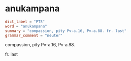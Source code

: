 # anukampana

``` toml
dict_label = "PTS"
word = "anukampana"
summary = "compassion, pity Pv-a.16, Pv-a.88. fr. last"
grammar_comment = "neuter"
```

compassion, pity Pv\-a.16, Pv\-a.88.

fr. last

